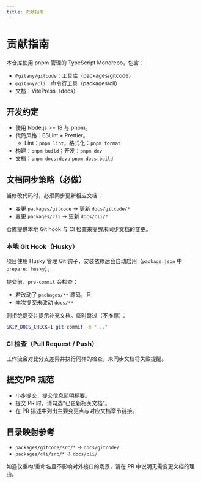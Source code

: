 ```yaml
---
title: 贡献指南
---
```


# 贡献指南

本仓库使用 pnpm 管理的 TypeScript Monorepo，包含：

- `@gitany/gitcode`：工具库（packages/gitcode）
- `@gitany/cli`：命令行工具（packages/cli）
- 文档：VitePress（docs）

## 开发约定

- 使用 Node.js >= 18 与 pnpm。
- 代码风格：ESLint + Prettier。
  - Lint：`pnpm lint`，格式化：`pnpm format`
- 构建：`pnpm build`；开发：`pnpm dev`
- 文档：`pnpm docs:dev` / `pnpm docs:build`

## 文档同步策略（必做）

当修改代码时，必须同步更新相应文档：

- 变更 `packages/gitcode` → 更新 `docs/gitcode/*`
- 变更 `packages/cli` → 更新 `docs/cli/*`

仓库提供本地 Git hook 与 CI 检查来提醒未同步文档的变更。

### 本地 Git Hook（Husky）

项目使用 Husky 管理 Git 钩子，安装依赖后会自动启用（`package.json` 中 `prepare: husky`）。

提交前，`pre-commit` 会检查：

- 若改动了 `packages/**` 源码，且
- 本次提交未改动 `docs/**`

则拒绝提交并提示补充文档。临时跳过（不推荐）：

```bash
SKIP_DOCS_CHECK=1 git commit -m "..."
```

### CI 检查（Pull Request / Push）

工作流会对比分支差异并执行同样的检查，未同步文档将失败提醒。

## 提交/PR 规范

- 小步提交，提交信息简明扼要。
- 提交 PR 时，请勾选“已更新相关文档”。
- 在 PR 描述中列出主要变更点与对应文档章节链接。

## 目录映射参考

- `packages/gitcode/src/*` → `docs/gitcode/`
- `packages/cli/src/*` → `docs/cli/`

如遇仅重构/重命名且不影响对外接口的场景，请在 PR 中说明无需变更文档的理由。
